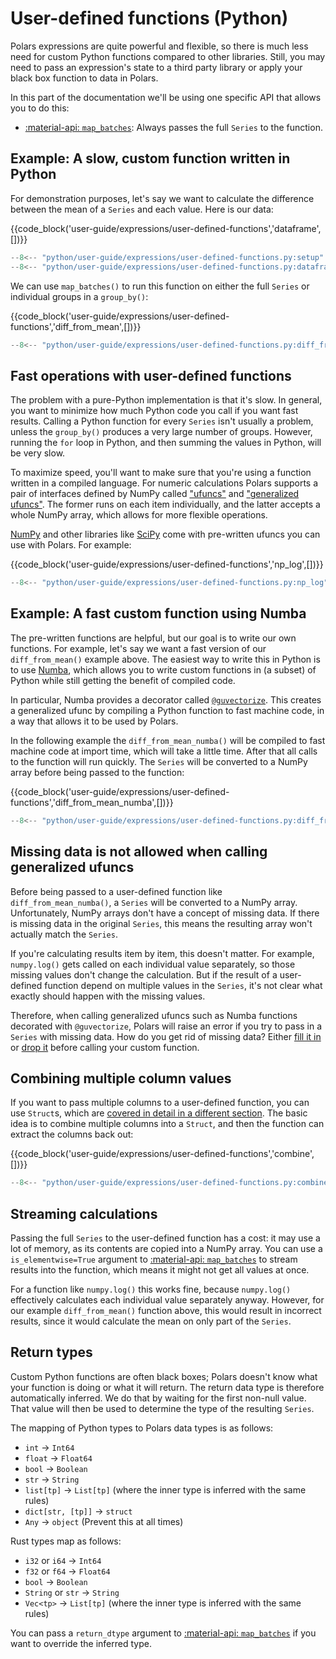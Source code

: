 # User-defined functions (Python)

Polars expressions are quite powerful and flexible, so there is much less need for custom Python functions compared to other libraries.
Still, you may need to pass an expression's state to a third party library or apply your black box function to data in Polars.

In this part of the documentation we'll be using one specific API that allows you to do this:

- [:material-api: `map_batches`](https://docs.pola.rs/py-polars/html/reference/expressions/api/polars.Expr.map_batches.html): Always passes the full `Series` to the function.

## Example: A slow, custom function written in Python

For demonstration purposes, let's say we want to calculate the difference between the mean of a `Series` and each value.
Here is our data:

{{code_block('user-guide/expressions/user-defined-functions','dataframe',[])}}

```python exec="on" result="text" session="user-guide/udf"
--8<-- "python/user-guide/expressions/user-defined-functions.py:setup"
--8<-- "python/user-guide/expressions/user-defined-functions.py:dataframe"
```

We can use `map_batches()` to run this function on either the full `Series` or individual groups in a `group_by()`:

{{code_block('user-guide/expressions/user-defined-functions','diff_from_mean',[])}}

```python exec="on" result="text" session="user-guide/udf"
--8<-- "python/user-guide/expressions/user-defined-functions.py:diff_from_mean"
```

## Fast operations with user-defined functions

The problem with a pure-Python implementation is that it's slow.
In general, you want to minimize how much Python code you call if you want fast results.
Calling a Python function for every `Series` isn't usually a problem, unless the `group_by()` produces a very large number of groups.
However, running the `for` loop in Python, and then summing the values in Python, will be very slow.

To maximize speed, you'll want to make sure that you're using a function written in a compiled language.
For numeric calculations Polars supports a pair of interfaces defined by NumPy called ["ufuncs"](https://numpy.org/doc/stable/reference/ufuncs.html) and ["generalized ufuncs"](https://numpy.org/neps/nep-0005-generalized-ufuncs.html).
The former runs on each item individually, and the latter accepts a whole NumPy array, which allows for more flexible operations.

[NumPy](https://numpy.org/doc/stable/reference/ufuncs.html) and other libraries like [SciPy](https://docs.scipy.org/doc/scipy/reference/special.html#module-scipy.special) come with pre-written ufuncs you can use with Polars.
For example:

{{code_block('user-guide/expressions/user-defined-functions','np_log',[])}}

```python exec="on" result="text" session="user-guide/udf"
--8<-- "python/user-guide/expressions/user-defined-functions.py:np_log"
```

## Example: A fast custom function using Numba

The pre-written functions are helpful, but our goal is to write our own functions.
For example, let's say we want a fast version of our `diff_from_mean()` example above.
The easiest way to write this in Python is to use [Numba](https://numba.readthedocs.io/en/stable/), which allows you to write custom functions in (a subset) of Python while still getting the benefit of compiled code.

In particular, Numba provides a decorator called [`@guvectorize`](https://numba.readthedocs.io/en/stable/user/vectorize.html#the-guvectorize-decorator).
This creates a generalized ufunc by compiling a Python function to fast machine code, in a way that allows it to be used by Polars.

In the following example the `diff_from_mean_numba()` will be compiled to fast machine code at import time, which will take a little time.
After that all calls to the function will run quickly.
The `Series` will be converted to a NumPy array before being passed to the function:

{{code_block('user-guide/expressions/user-defined-functions','diff_from_mean_numba',[])}}

```python exec="on" result="text" session="user-guide/udf"
--8<-- "python/user-guide/expressions/user-defined-functions.py:diff_from_mean_numba"
```

## Missing data is not allowed when calling generalized ufuncs

Before being passed to a user-defined function like `diff_from_mean_numba()`, a `Series` will be converted to a NumPy array.
Unfortunately, NumPy arrays don't have a concept of missing data.
If there is missing data in the original `Series`, this means the resulting array won't actually match the `Series`.

If you're calculating results item by item, this doesn't matter.
For example, `numpy.log()` gets called on each individual value separately, so those missing values don't change the calculation.
But if the result of a user-defined function depend on multiple values in the `Series`, it's not clear what exactly should happen with the missing values.

Therefore, when calling generalized ufuncs such as Numba functions decorated with `@guvectorize`, Polars will raise an error if you try to pass in a `Series` with missing data.
How do you get rid of missing data?
Either [fill it in](missing-data.md) or [drop it](https://docs.pola.rs/py-polars/html/reference/dataframe/api/polars.DataFrame.drop_nulls.html) before calling your custom function.

## Combining multiple column values

If you want to pass multiple columns to a user-defined function, you can use `Struct`s, which are [covered in detail in a different section](structs.md).
The basic idea is to combine multiple columns into a `Struct`, and then the function can extract the columns back out:

{{code_block('user-guide/expressions/user-defined-functions','combine',[])}}

```python exec="on" result="text" session="user-guide/udf"
--8<-- "python/user-guide/expressions/user-defined-functions.py:combine"
```

## Streaming calculations

Passing the full `Series` to the user-defined function has a cost: it may use a lot of memory, as its contents are copied into a NumPy array.
You can use a `is_elementwise=True` argument to [:material-api: `map_batches`](https://docs.pola.rs/py-polars/html/reference/expressions/api/polars.Expr.map_batches.html) to stream results into the function, which means it might not get all values at once.

For a function like `numpy.log()` this works fine, because `numpy.log()` effectively calculates each individual value separately anyway.
However, for our example `diff_from_mean()` function above, this would result in incorrect results, since it would calculate the mean on only part of the `Series`.

## Return types

Custom Python functions are often black boxes; Polars doesn't know what your function is doing or what it will return.
The return data type is therefore automatically inferred. We do that by waiting for the first non-null value. That value will then be used
to determine the type of the resulting `Series`.

The mapping of Python types to Polars data types is as follows:

- `int` -> `Int64`
- `float` -> `Float64`
- `bool` -> `Boolean`
- `str` -> `String`
- `list[tp]` -> `List[tp]` (where the inner type is inferred with the same rules)
- `dict[str, [tp]]` -> `struct`
- `Any` -> `object` (Prevent this at all times)

Rust types map as follows:

- `i32` or `i64` -> `Int64`
- `f32` or `f64` -> `Float64`
- `bool` -> `Boolean`
- `String` or `str` -> `String`
- `Vec<tp>` -> `List[tp]` (where the inner type is inferred with the same rules)

You can pass a `return_dtype` argument to [:material-api: `map_batches`](https://docs.pola.rs/py-polars/html/reference/expressions/api/polars.Expr.map_batches.html) if you want to override the inferred type.
